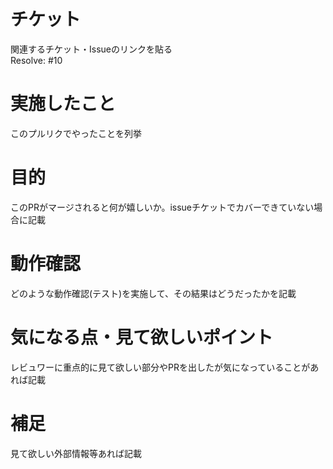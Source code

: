 <!--
様々なプルリクがあるので、すべての項目を記載する必要はありません。
-->

# チケット
関連するチケット・Issueのリンクを貼る  
Resolve: #10

# 実施したこと
このプルリクでやったことを列挙

# 目的
このPRがマージされると何が嬉しいか。issueチケットでカバーできていない場合に記載

# 動作確認
どのような動作確認(テスト)を実施して、その結果はどうだったかを記載

# 気になる点・見て欲しいポイント
レビュワーに重点的に見て欲しい部分やPRを出したが気になっていることがあれば記載

# 補足
見て欲しい外部情報等あれば記載
